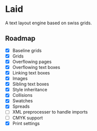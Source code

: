 # Laid

A text layout engine based on swiss grids. 

## Roadmap

- [x] Baseline grids
- [x] Grids
- [x] Overflowing pages
- [x] Overflowing text boxes
- [x] Linking text boxes
- [x] Images
- [x] Sibling text boxes
- [x] Style inheritance
- [x] Collisions
- [x] Swatches
- [x] Spreads
- [ ] XML preprocesser to handle imports
- [ ] CMYK support
- [x] Print settings